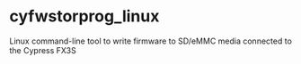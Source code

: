 cyfwstorprog_linux
==================

Linux command-line tool to write firmware to SD/eMMC media connected to the Cypress FX3S
